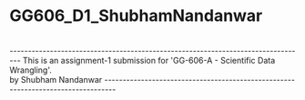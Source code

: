 # GG606_D1_ShubhamNandanwar
<br />
---------------------------------------------------------------------------------
This is an assignment-1 submission for 'GG-606-A - Scientific Data Wrangling'.<br />
by Shubham Nandanwar
---------------------------------------------------------------------------------
